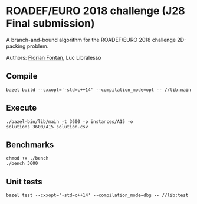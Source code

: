 # ROADEF/EURO 2018 challenge (J28 Final submission)

A branch-and-bound algorithm for the ROADEF/EURO 2018 challenge 2D-packing problem.

Authors: [Florian Fontan](https://github.com/fontanf), Luc Libralesso

## Compile

```
bazel build --cxxopt='-std=c++14' --compilation_mode=opt -- //lib:main
```

## Execute

```
./bazel-bin/lib/main -t 3600 -p instances/A15 -o solutions_3600/A15_solution.csv
```

## Benchmarks

```
chmod +x ./bench
./bench 3600
```

## Unit tests

```
bazel test --cxxopt='-std=c++14' --compilation_mode=dbg -- //lib:test
```


